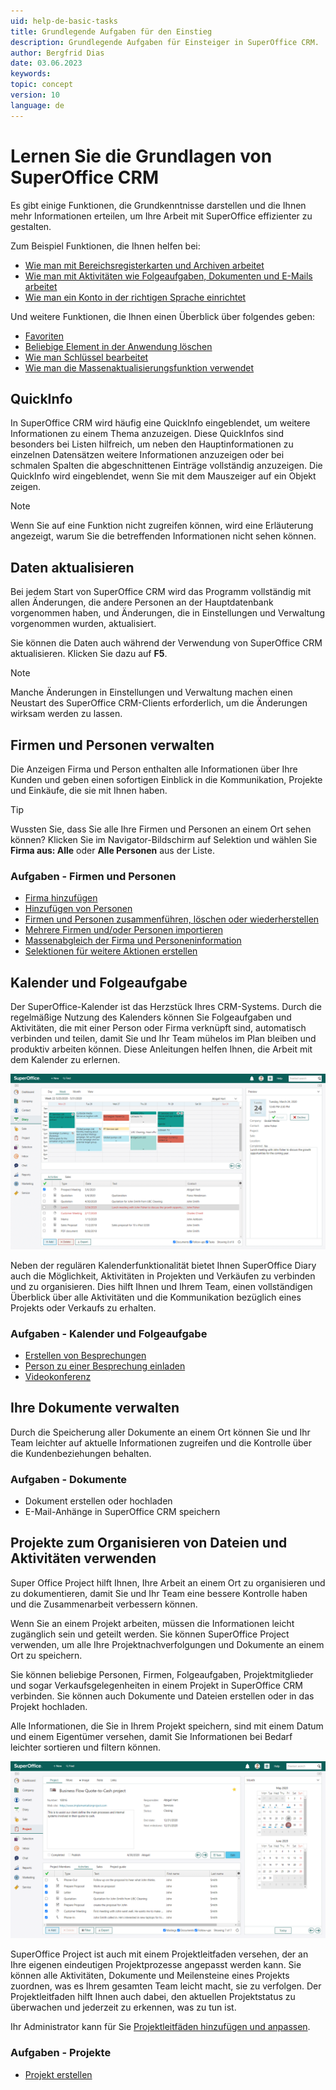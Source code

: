```yaml
---
uid: help-de-basic-tasks
title: Grundlegende Aufgaben für den Einstieg
description: Grundlegende Aufgaben für Einsteiger in SuperOffice CRM.
author: Bergfrid Dias
date: 03.06.2023
keywords:
topic: concept
version: 10
language: de
---
```


# Lernen Sie die Grundlagen von SuperOffice CRM

Es gibt einige Funktionen, die Grundkenntnisse darstellen und die Ihnen mehr Informationen erteilen, um Ihre Arbeit mit SuperOffice effizienter zu gestalten.

Zum Beispiel Funktionen, die Ihnen helfen bei:

* [Wie man mit Bereichsregisterkarten und Archiven arbeitet][18]
* [Wie man mit Aktivitäten wie Folgeaufgaben, Dokumenten und E-Mails arbeitet][12]
* [Wie man ein Konto in der richtigen Sprache einrichtet][13]

Und weitere Funktionen, die Ihnen einen Überblick über folgendes geben:

* [Favoriten][14]
* [Beliebige Element in der Anwendung löschen][15]
* [Wie man Schlüssel bearbeitet][16]
* [Wie man die Massenaktualisierungsfunktion verwendet][17]

## QuickInfo

In SuperOffice CRM wird häufig eine QuickInfo eingeblendet, um weitere Informationen zu einem Thema anzuzeigen. Diese QuickInfos sind besonders bei Listen hilfreich, um neben den Hauptinformationen zu einzelnen Datensätzen weitere Informationen anzuzeigen oder bei schmalen Spalten die abgeschnittenen Einträge vollständig anzuzeigen. Die QuickInfo wird eingeblendet, wenn Sie mit dem Mauszeiger auf ein Objekt zeigen.

> [!NOTE]
> Wenn Sie auf eine Funktion nicht zugreifen können, wird eine Erläuterung angezeigt, warum Sie die betreffenden Informationen nicht sehen können.

## Daten aktualisieren

Bei jedem Start von SuperOffice CRM wird das Programm vollständig mit allen Änderungen, die andere Personen an der Hauptdatenbank vorgenommen haben, und Änderungen, die in Einstellungen und Verwaltung vorgenommen wurden, aktualisiert.

Sie können die Daten auch während der Verwendung von SuperOffice CRM aktualisieren. Klicken Sie dazu auf **F5**.

> [!NOTE]
> Manche Änderungen in Einstellungen und Verwaltung machen einen Neustart des SuperOffice CRM-Clients erforderlich, um die Änderungen wirksam werden zu lassen.

## Firmen und Personen verwalten

Die Anzeigen Firma und Person enthalten alle Informationen über Ihre Kunden und geben einen sofortigen Einblick in die Kommunikation, Projekte und Einkäufe, die sie mit Ihnen haben.

> [!TIP]
> Wussten Sie, dass Sie alle Ihre Firmen und Personen an einem Ort sehen können? Klicken Sie im Navigator-Bildschirm auf Selektion und wählen Sie **Firma aus: Alle** oder **Alle Personen** aus der Liste.

### Aufgaben - Firmen und Personen

* [Firma hinzufügen][2]
* [Hinzufügen von Personen][3]
* [Firmen und Personen zusammenführen, löschen oder wiederherstellen][4]
* [Mehrere Firmen und/oder Personen importieren][1]
* [Massenabgleich der Firma und Personeninformation][5]
* [Selektionen für weitere Aktionen erstellen][6]

## Kalender und Folgeaufgabe

Der SuperOffice-Kalender ist das Herzstück Ihres CRM-Systems. Durch die regelmäßige Nutzung des Kalenders können Sie Folgeaufgaben und Aktivitäten, die mit einer Person oder Firma verknüpft sind, automatisch verbinden und teilen, damit Sie und Ihr Team mühelos im Plan bleiben und produktiv arbeiten können. Diese Anleitungen helfen Ihnen, die Arbeit mit dem Kalender zu erlernen.

![Tragen Sie alle Ihre Folgeaufgaben im Kalender ein, um sie im Überblick zu behalten -screenshot][img1]

Neben der regulären Kalenderfunktionalität bietet Ihnen SuperOffice Diary auch die Möglichkeit, Aktivitäten in Projekten und Verkäufen zu verbinden und zu organisieren. Dies hilft Ihnen und Ihrem Team, einen vollständigen Überblick über alle Aktivitäten und die Kommunikation bezüglich eines Projekts oder Verkaufs zu erhalten.

### Aufgaben - Kalender und Folgeaufgabe

* [Erstellen von Besprechungen][8]
* [Person zu einer Besprechung einladen][10]
* [Videokonferenz][11]

## Ihre Dokumente verwalten

Durch die Speicherung aller Dokumente an einem Ort können Sie und Ihr Team leichter auf aktuelle Informationen zugreifen und die Kontrolle über die Kundenbeziehungen behalten.

### Aufgaben - Dokumente

* Dokument erstellen oder hochladen
* E-Mail-Anhänge in SuperOffice CRM speichern

## Projekte zum Organisieren von Dateien und Aktivitäten verwenden

Super Office Project hilft Ihnen, Ihre Arbeit an einem Ort zu organisieren und zu dokumentieren, damit Sie und Ihr Team eine bessere Kontrolle haben und die Zusammenarbeit verbessern können.

Wenn Sie an einem Projekt arbeiten, müssen die Informationen leicht zugänglich sein und geteilt werden. Sie können SuperOffice Project verwenden, um alle Ihre Projektnachverfolgungen und Dokumente an einem Ort zu speichern.

Sie können beliebige Personen, Firmen, Folgeaufgaben, Projektmitglieder und sogar Verkaufsgelegenheiten in einem Projekt in SuperOffice CRM verbinden. Sie können auch Dokumente und Dateien erstellen oder in das Projekt hochladen.

Alle Informationen, die Sie in Ihrem Projekt speichern, sind mit einem Datum und einem Eigentümer versehen, damit Sie Informationen bei Bedarf leichter sortieren und filtern können.

![Ein Projektleitfaden hilft dem Team, einen konstanten Überblick über den Projektstatus zu behalten -screenshot][img2]

SuperOffice Project ist auch mit einem Projektleitfaden versehen, der an Ihre eigenen eindeutigen Projektprozesse angepasst werden kann. Sie können alle Aktivitäten, Dokumente und Meilensteine eines Projekts zuordnen, was es Ihrem gesamten Team leicht macht, sie zu verfolgen. Der Projektleitfaden hilft Ihnen auch dabei, den aktuellen Projektstatus zu überwachen und jederzeit zu erkennen, was zu tun ist.

Ihr Administrator kann für Sie [Projektleitfäden hinzufügen und anpassen][1].

### Aufgaben - Projekte

* [Projekt erstellen][7]

<!-- Referenced links -->
[1]: ../../project/learn/project-guide/create.md
[2]: ../../company/learn/create.md
[3]: ../../contact/learn/create.md
[5]: ../../search-options/selection/learn/howto/bulk-update.md
[6]: ../../search-options/selection/learn/howto/index.md
[4]: deleting-elements.md
[7]: ../../project/learn/create.md
[8]: ../../diary/learn/create-follow-up.md
[10]: ../../diary/learn/invitation/add-attendee.md
[11]: ../../../en/video-meeting/index.md
[12]: activity.md
[13]: ../../globalization-and-localization/learn/change-language.md
[14]: fav.md
[15]: deleting-elements.md
[16]: duplicates.md
[17]: bulk-update.md
[18]: ../section-tabs/index.md

<!-- Referenced images -->
[img1]: ../../../media/loc/en/learn/diary.png
[img2]: ../../../media/loc/en/learn/projects.png

